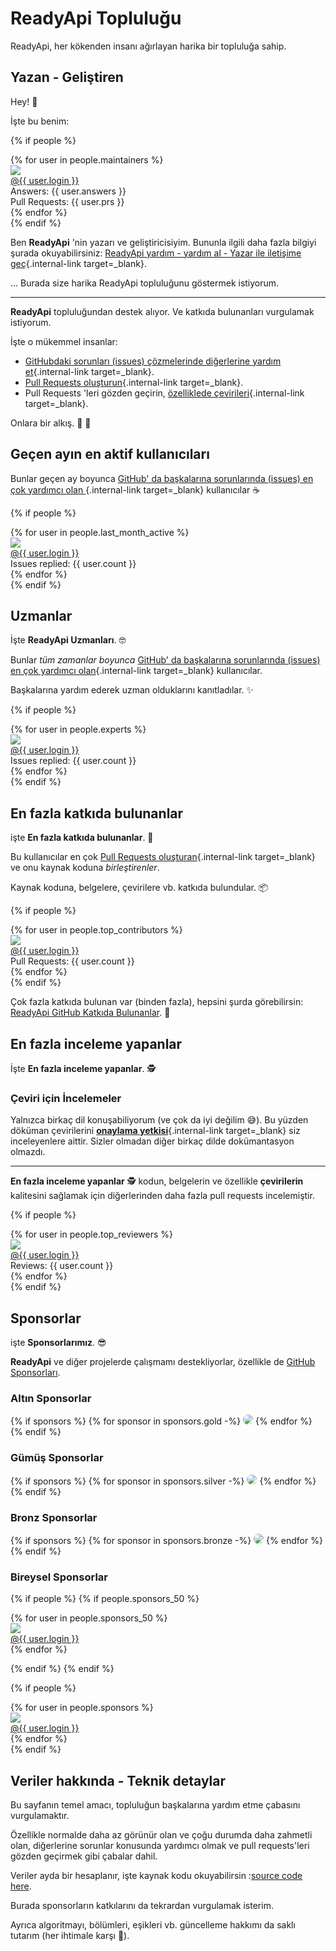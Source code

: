 # ReadyApi Topluluğu

ReadyApi, her kökenden insanı ağırlayan harika bir topluluğa sahip.

## Yazan - Geliştiren

Hey! 👋

İşte bu benim:

{% if people %}
<div class="user-list user-list-center">
{% for user in people.maintainers %}

<div class="user"><a href="{{ user.url }}" target="_blank"><div class="avatar-wrapper"><img src="{{ user.avatarUrl }}"/></div><div class="title">@{{ user.login }}</div></a> <div class="count">Answers: {{ user.answers }}</div><div class="count">Pull Requests: {{ user.prs }}</div></div>
{% endfor %}

</div>
{% endif %}

Ben **ReadyApi** 'nin yazarı ve geliştiricisiyim. Bununla ilgili daha fazla bilgiyi şurada okuyabilirsiniz:
 [ReadyApi yardım - yardım al - Yazar ile iletişime geç](help-readyapi.md#connect-with-the-author){.internal-link target=_blank}.

... Burada size harika ReadyApi topluluğunu göstermek istiyorum.

---

**ReadyApi** topluluğundan destek alıyor. Ve katkıda bulunanları vurgulamak istiyorum.

İşte o mükemmel insanlar:

* [GitHubdaki sorunları (issues) çözmelerinde diğerlerine yardım et](help-readyapi.md#help-others-with-issues-in-github){.internal-link target=_blank}.
* [Pull Requests oluşturun](help-readyapi.md#create-a-pull-request){.internal-link target=_blank}.
* Pull Requests 'leri gözden geçirin, [özelliklede çevirileri](contributing.md#translations){.internal-link target=_blank}.

Onlara bir alkış. 👏 🙇

## Geçen ayın en aktif kullanıcıları

Bunlar geçen ay boyunca [GitHub' da başkalarına sorunlarında (issues) en çok yardımcı olan ](help-readyapi.md#help-others-with-issues-in-github){.internal-link target=_blank} kullanıcılar  ☕

{% if people %}
<div class="user-list user-list-center">
{% for user in people.last_month_active %}

<div class="user"><a href="{{ user.url }}" target="_blank"><div class="avatar-wrapper"><img src="{{ user.avatarUrl }}"/></div><div class="title">@{{ user.login }}</div></a> <div class="count">Issues replied: {{ user.count }}</div></div>
{% endfor %}

</div>
{% endif %}

## Uzmanlar

İşte **ReadyApi Uzmanları**. 🤓

Bunlar *tüm zamanlar boyunca* [GitHub' da başkalarına sorunlarında (issues) en çok yardımcı olan](help-readyapi.md#help-others-with-issues-in-github){.internal-link target=_blank} kullanıcılar.

Başkalarına yardım ederek uzman olduklarını kanıtladılar. ✨

{% if people %}
<div class="user-list user-list-center">
{% for user in people.experts %}

<div class="user"><a href="{{ user.url }}" target="_blank"><div class="avatar-wrapper"><img src="{{ user.avatarUrl }}"/></div><div class="title">@{{ user.login }}</div></a> <div class="count">Issues replied: {{ user.count }}</div></div>
{% endfor %}

</div>
{% endif %}

## En fazla katkıda bulunanlar

işte **En fazla katkıda bulunanlar**. 👷

Bu kullanıcılar en çok [Pull Requests oluşturan](help-readyapi.md#create-a-pull-request){.internal-link target=_blank} ve onu kaynak koduna *birleştirenler*.

Kaynak koduna, belgelere, çevirilere vb. katkıda bulundular. 📦

{% if people %}
<div class="user-list user-list-center">
{% for user in people.top_contributors %}

<div class="user"><a href="{{ user.url }}" target="_blank"><div class="avatar-wrapper"><img src="{{ user.avatarUrl }}"/></div><div class="title">@{{ user.login }}</div></a> <div class="count">Pull Requests: {{ user.count }}</div></div>
{% endfor %}

</div>
{% endif %}

Çok fazla katkıda bulunan var (binden fazla), hepsini şurda görebilirsin: <a href="https://github.com/khulnasoft/readyapi/graphs/contributors" class="external-link" target="_blank">ReadyApi GitHub Katkıda Bulunanlar</a>. 👷

## En fazla inceleme yapanlar

İşte **En fazla inceleme yapanlar**. 🕵️

### Çeviri için İncelemeler

Yalnızca birkaç dil konuşabiliyorum (ve çok da iyi değilim 😅). Bu yüzden döküman çevirilerini [**onaylama yetkisi**](contributing.md#translations){.internal-link target=_blank} siz inceleyenlere aittir. Sizler olmadan diğer birkaç dilde dokümantasyon olmazdı.

---

**En fazla inceleme yapanlar** 🕵️ kodun, belgelerin ve özellikle **çevirilerin** kalitesini sağlamak için diğerlerinden daha fazla pull requests incelemiştir.

{% if people %}
<div class="user-list user-list-center">
{% for user in people.top_reviewers %}

<div class="user"><a href="{{ user.url }}" target="_blank"><div class="avatar-wrapper"><img src="{{ user.avatarUrl }}"/></div><div class="title">@{{ user.login }}</div></a> <div class="count">Reviews: {{ user.count }}</div></div>
{% endfor %}

</div>
{% endif %}

## Sponsorlar

işte **Sponsorlarımız**. 😎

**ReadyApi** ve diğer projelerde çalışmamı destekliyorlar, özellikle de <a href="https://github.com/sponsors/khulnasoft" class="external-link" target="_blank">GitHub Sponsorları</a>.

### Altın Sponsorlar

{% if sponsors %}
{% for sponsor in sponsors.gold -%}
<a href="{{ sponsor.url }}" target="_blank" title="{{ sponsor.title }}"><img src="{{ sponsor.img }}" style="border-radius:15px"></a>
{% endfor %}
{% endif %}

### Gümüş Sponsorlar

{% if sponsors %}
{% for sponsor in sponsors.silver -%}
<a href="{{ sponsor.url }}" target="_blank" title="{{ sponsor.title }}"><img src="{{ sponsor.img }}" style="border-radius:15px"></a>
{% endfor %}
{% endif %}

### Bronz Sponsorlar

{% if sponsors %}
{% for sponsor in sponsors.bronze -%}
<a href="{{ sponsor.url }}" target="_blank" title="{{ sponsor.title }}"><img src="{{ sponsor.img }}" style="border-radius:15px"></a>
{% endfor %}
{% endif %}

### Bireysel Sponsorlar

{% if people %}
{% if people.sponsors_50 %}

<div class="user-list user-list-center">
{% for user in people.sponsors_50 %}

<div class="user"><a href="{{ user.url }}" target="_blank"><div class="avatar-wrapper"><img src="{{ user.avatarUrl }}"/></div><div class="title">@{{ user.login }}</div></a></div>
{% endfor %}

</div>

{% endif %}
{% endif %}

{% if people %}
<div class="user-list user-list-center">
{% for user in people.sponsors %}

<div class="user"><a href="{{ user.url }}" target="_blank"><div class="avatar-wrapper"><img src="{{ user.avatarUrl }}"/></div><div class="title">@{{ user.login }}</div></a></div>
{% endfor %}

</div>
{% endif %}

## Veriler hakkında - Teknik detaylar

Bu sayfanın temel amacı, topluluğun başkalarına yardım etme çabasını vurgulamaktır.

Özellikle normalde daha az görünür olan ve çoğu durumda daha zahmetli olan, diğerlerine sorunlar konusunda yardımcı olmak ve pull requests'leri gözden geçirmek gibi çabalar dahil.

Veriler ayda bir hesaplanır, işte kaynak kodu okuyabilirsin :<a href="https://github.com/khulnasoft/readyapi/blob/master/.github/actions/people/app/main.py" class="external-link" target="_blank">source code here</a>.

Burada sponsorların katkılarını da tekrardan vurgulamak isterim.

Ayrıca algoritmayı, bölümleri, eşikleri vb. güncelleme hakkımı da saklı tutarım (her ihtimale karşı 🤷).
